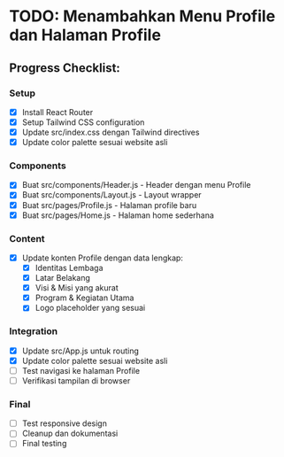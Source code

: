 # TODO: Menambahkan Menu Profile dan Halaman Profile

## Progress Checklist:

### Setup
- [x] Install React Router
- [x] Setup Tailwind CSS configuration
- [x] Update src/index.css dengan Tailwind directives
- [x] Update color palette sesuai website asli

### Components
- [x] Buat src/components/Header.js - Header dengan menu Profile
- [x] Buat src/components/Layout.js - Layout wrapper
- [x] Buat src/pages/Profile.js - Halaman profile baru
- [x] Buat src/pages/Home.js - Halaman home sederhana

### Content
- [x] Update konten Profile dengan data lengkap:
  - [x] Identitas Lembaga
  - [x] Latar Belakang
  - [x] Visi & Misi yang akurat
  - [x] Program & Kegiatan Utama
  - [x] Logo placeholder yang sesuai

### Integration
- [x] Update src/App.js untuk routing
- [x] Update color palette sesuai website asli
- [ ] Test navigasi ke halaman Profile
- [ ] Verifikasi tampilan di browser

### Final
- [ ] Test responsive design
- [ ] Cleanup dan dokumentasi
- [ ] Final testing
